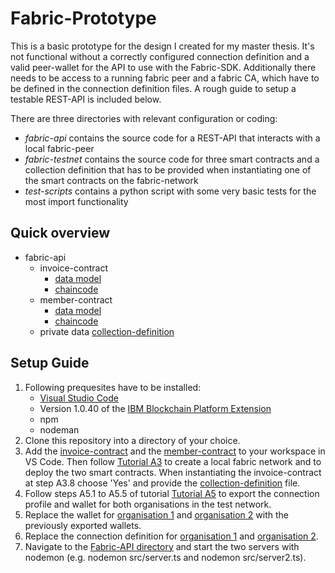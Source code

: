 # Fabric-Prototype
This is a basic prototype for the design I created for my master thesis. It's not functional without a correctly configured connection definition and a valid peer-wallet for the API to use with the Fabric-SDK. Additionally there needs to be access to a running fabric peer and a fabric CA, which have to be defined in the connection definition files. A rough guide to setup a testable REST-API is included below.  

There are three directories with relevant configuration or coding:
- *fabric-api* contains the source code for a REST-API that interacts with a local fabric-peer
- *fabric-testnet* contains the source code for three smart contracts and a collection definition that has to be provided when instantiating one of the smart contracts on the fabric-network
- *test-scripts* contains a python script with some very basic tests for the most import functionality

## Quick overview
* fabric-api
  * invoice-contract  
    * [data model](fabric-testnet/smart_contracts/invoice-contract/src/invoice.ts)
    * [chaincode](fabric-testnet/smart_contracts/invoice-contract/src/invoice-contract.ts)
  * member-contract
    * [data model](fabric-testnet/smart_contracts/member-contract/src/member.ts)
    * [chaincode](fabric-testnet/smart_contracts/member-contract/src/member-contract.ts)
  * private data [collection-definition](fabric-testnet/private_collections/PrivateCollection.json) 

## Setup Guide
1. Following prequesites have to be installed:
   * [Visual Studio Code](https://code.visualstudio.com) 
   * Version 1.0.40 of the [IBM Blockchain Platform Extension](https://marketplace.visualstudio.com/items?itemName=IBMBlockchain.ibm-blockchain-platform)
   * npm
   * nodeman 
2. Clone this repository into a directory of your choice.
3. Add the [invoice-contract](fabric-testnet/smart_contracts/invoice-contract) and the [member-contract](fabric-testnet/smart_contracts/member-contract) to your workspace in VS Code. Then follow [Tutorial A3](files/a3.pdf) to create a local fabric network and to deploy the two smart contracts. When instantiating the invoice-contract at step A3.8 choose 'Yes' and provide the [collection-definition](fabric-testnet/private_collections/PrivateCollection.json) file.
4. Follow steps A5.1 to A5.5 of tutorial [Tutorial A5](files/a5.pdf) to export the connection profile and wallet for both organisations in the test network.
5. Replace the wallet for [organisation 1](fabric-api/Org1Wallet/) and [organisation 2](fabric-api/Org2Wallet/) with the previously exported wallets.  
6. Replace the connection definition for [organisation 1](fabric-prototype/fabric-api/connection_org1.json) and [organisation 2](fabric-api/connection_org2.json).
7. Navigate to the [Fabric-API directory](fabric-api/) and start the two servers with nodemon (e.g. nodemon src/server.ts and nodemon src/server2.ts).


